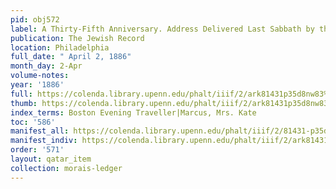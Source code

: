 ```yaml
---
pid: obj572
label: A Thirty-Fifth Anniversary. Address Delivered Last Sabbath by the Rev. S. Morais.
publication: The Jewish Record
location: Philadelphia
full_date: " April 2, 1886"
month_day: 2-Apr
volume-notes:
year: '1886'
full: https://colenda.library.upenn.edu/phalt/iiif/2/ark81431p35d8nw83%2FSHA256E-s7604949--aa6185999e53593cfe2cce5b2ee2e81b101e31670b4748f6f01054303465047a.jpeg/full/3500,/0/default.jpg
thumb: https://colenda.library.upenn.edu/phalt/iiif/2/ark81431p35d8nw83%2FSHA256E-s7604949--aa6185999e53593cfe2cce5b2ee2e81b101e31670b4748f6f01054303465047a.jpeg/full/!200,200/0/default.jpg
index_terms: Boston Evening Traveller|Marcus, Mrs. Kate
toc: '586'
manifest_all: https://colenda.library.upenn.edu/phalt/iiif/2/81431-p35d8nw83/manifest
manifest_indiv: https://colenda.library.upenn.edu/phalt/iiif/2/ark81431p35d8nw83%2FSHA256E-s7604949--aa6185999e53593cfe2cce5b2ee2e81b101e31670b4748f6f01054303465047a.jpeg
order: '571'
layout: qatar_item
collection: morais-ledger
---
```

